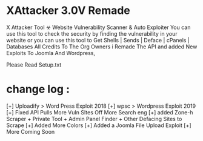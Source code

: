 # XAttacker 3.0V Remade

X Attacker Tool ☣ Website Vulnerability Scanner & Auto Exploiter
You can use this tool to check the security by finding the vulnerability in your website or you can use this tool to Get Shells | Sends | Deface | cPanels | Databases
All Credits To The Org Owners i Remade The API and added New Exploits To Joomla And Wordpress,


Please Read Setup.txt


# change log : 

[+] Uploadify > Word Press Exploit 2018 [+] wpsc > Wordpress Exploit 2019 [+] Fixed API Pulls More Vuln SItes Off More Search eng [+] added Zone-h Scraper + Private Tool + Admin Panel Finder + Other Defacing Sites to Scrape [+] Added More Colors [+] Added a Joomla File Upload Exploit [+] More Coming Soon 
